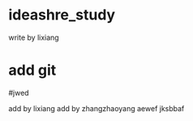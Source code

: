 # ideashre_study
write by lixiang
# add git
#jwed

add by lixiang
add by zhangzhaoyang
aewef
jksbbaf
